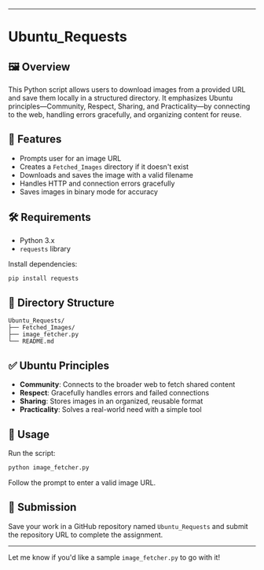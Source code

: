 

---

# Ubuntu_Requests

## 🖼️ Overview
This Python script allows users to download images from a provided URL and save them locally in a structured directory. It emphasizes Ubuntu principles—Community, Respect, Sharing, and Practicality—by connecting to the web, handling errors gracefully, and organizing content for reuse.

## 🚀 Features
- Prompts user for an image URL
- Creates a `Fetched_Images` directory if it doesn't exist
- Downloads and saves the image with a valid filename
- Handles HTTP and connection errors gracefully
- Saves images in binary mode for accuracy

## 🛠️ Requirements
- Python 3.x
- `requests` library

Install dependencies:
```bash
pip install requests
```

## 📁 Directory Structure
```
Ubuntu_Requests/
├── Fetched_Images/
├── image_fetcher.py
└── README.md
```

## ✅ Ubuntu Principles
- **Community**: Connects to the broader web to fetch shared content
- **Respect**: Gracefully handles errors and failed connections
- **Sharing**: Stores images in an organized, reusable format
- **Practicality**: Solves a real-world need with a simple tool

## 📌 Usage
Run the script:
```bash
python image_fetcher.py
```
Follow the prompt to enter a valid image URL.

## 📎 Submission
Save your work in a GitHub repository named `Ubuntu_Requests` and submit the repository URL to complete the assignment.

---

Let me know if you'd like a sample `image_fetcher.py` to go with it!
